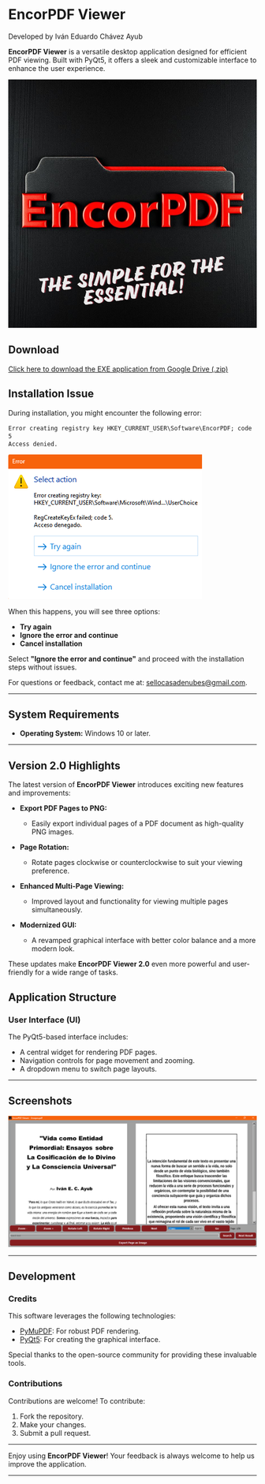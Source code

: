 # EncorPDF Viewer

Developed by Iván Eduardo Chávez Ayub

**EncorPDF Viewer** is a versatile desktop application designed for efficient PDF viewing. Built with PyQt5, it offers a sleek and customizable interface to enhance the user experience.

![EncorPDF Icon](EncorPDF.PNG)

## Download

[Click here to download the EXE application from Google Drive (.zip)](https://drive.google.com/file/d/1uJ-vlT_PdXx6s9G17OtJrR7Z-6Ll5C00/view?usp=sharing)

## Installation Issue

During installation, you might encounter the following error:

```
Error creating registry key HKEY_CURRENT_USER\Software\EncorPDF; code 5
Access denied.
```

![Application Error Screenshot](ErrorScreen.png)

When this happens, you will see three options:

- **Try again**
- **Ignore the error and continue**
- **Cancel installation**

Select **"Ignore the error and continue"** and proceed with the installation steps without issues.

For questions or feedback, contact me at: [sellocasadenubes@gmail.com](mailto:sellocasadenubes@gmail.com).

---

## System Requirements

- **Operating System:** Windows 10 or later.

---

## Version 2.0 Highlights

The latest version of **EncorPDF Viewer** introduces exciting new features and improvements:

- **Export PDF Pages to PNG:**

  - Easily export individual pages of a PDF document as high-quality PNG images.

- **Page Rotation:**

  - Rotate pages clockwise or counterclockwise to suit your viewing preference.

- **Enhanced Multi-Page Viewing:**

  - Improved layout and functionality for viewing multiple pages simultaneously.

- **Modernized GUI:**
  - A revamped graphical interface with better color balance and a more modern look.

These updates make **EncorPDF Viewer 2.0** even more powerful and user-friendly for a wide range of tasks.

## Application Structure

### User Interface (UI)

The PyQt5-based interface includes:

- A central widget for rendering PDF pages.
- Navigation controls for page movement and zooming.
- A dropdown menu to switch page layouts.

---

## Screenshots

![Application Screenshot](Capture.png)

---

## Development

### Credits

This software leverages the following technologies:

- [PyMuPDF](https://pymupdf.readthedocs.io/en/latest/): For robust PDF rendering.
- [PyQt5](https://pypi.org/project/PyQt5/): For creating the graphical interface.

Special thanks to the open-source community for providing these invaluable tools.

### Contributions

Contributions are welcome! To contribute:

1. Fork the repository.
2. Make your changes.
3. Submit a pull request.

---

Enjoy using **EncorPDF Viewer**! Your feedback is always welcome to help us improve the application.

---
